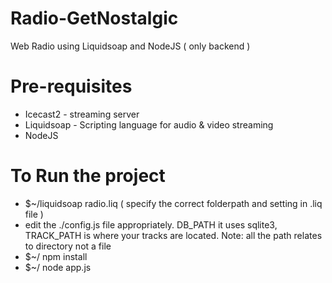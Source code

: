 # Radio-GetNostalgic
Web Radio using Liquidsoap and NodeJS ( only backend )

# Pre-requisites 
- Icecast2 - streaming server
- Liquidsoap - Scripting language for audio & video streaming
- NodeJS

# To Run the project
- $~/liquidsoap radio.liq ( specify the correct folderpath and setting in .liq file )
- edit the ./config.js file appropriately. DB_PATH it uses sqlite3, TRACK_PATH is where your tracks are located. Note: all the path relates to directory not a file
- $~/ npm install 
- $~/ node app.js
